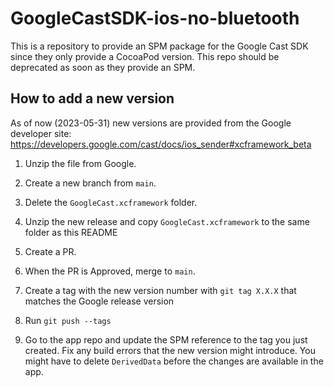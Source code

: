 # GoogleCastSDK-ios-no-bluetooth
This is a repository to provide an SPM package for the Google Cast SDK since they only provide a CocoaPod version. This repo should be deprecated as soon as they provide an SPM.

## How to add a new version
As of now (2023-05-31) new versions are provided from the Google developer site: https://developers.google.com/cast/docs/ios_sender#xcframework_beta

1. Unzip the file from Google.
2. Create a new branch from `main`.
3. Delete the `GoogleCast.xcframework` folder.
4. Unzip the new release and copy `GoogleCast.xcframework` to the same folder as this README
5. Create a PR.
6. When the PR is Approved, merge to `main`.
7. Create a tag with the new version number with `git tag X.X.X` that matches the Google release version
8. Run `git push --tags`

9. Go to the app repo and update the SPM reference to the tag you just created. Fix any build errors that the new version might introduce. You might have to delete `DerivedData` before the changes are available in the app.
